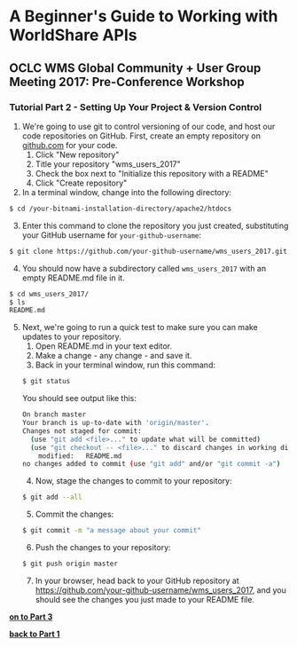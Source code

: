 # A Beginner's Guide to Working with WorldShare APIs
## OCLC WMS Global Community + User Group Meeting 2017: Pre-Conference Workshop
### Tutorial Part 2 - Setting Up Your Project & Version Control

1. We're going to use git to control versioning of our code, and host our code repositories on GitHub. First, create an empty repository on [github.com](https://github.com/) for your code.
	1. Click "New repository"
	2. Title your repository "wms_users_2017"
	3. Check the box next to "Initialize this repository with a README"
	4. Click "Create repository"
2. In a terminal window, change into the following directory:
```bash
$ cd /your-bitnami-installation-directory/apache2/htdocs
```
3. Enter this command to clone the repository you just created, substituting your GitHub username for `your-github-username`:
```bash
$ git clone https://github.com/your-github-username/wms_users_2017.git
```
4. You should now have a subdirectory called `wms_users_2017` with an empty README.md file in it.
```bash
$ cd wms_users_2017/
$ ls
README.md
```
5. Next, we're going to run a quick test to make sure you can make updates to your repository.
	1. Open README.md in your text editor.
	2. Make a change - any change - and save it.
	3. Back in your terminal window, run this command:
	```bash
	$ git status
	```
	You should see output like this:
	```bash
	On branch master
	Your branch is up-to-date with 'origin/master'.
	Changes not staged for commit:
	  (use "git add <file>..." to update what will be committed)
	  (use "git checkout -- <file>..." to discard changes in working directory)
		modified:   README.md
	no changes added to commit (use "git add" and/or "git commit -a")
	```
	4. Now, stage the changes to commit to your repository:
	```bash
	$ git add --all
	```
	5. Commit the changes:
	```bash
	$ git commit -m "a message about your commit"
	```
	6. Push the changes to your repository:
	```bash
	$ git push origin master
	```
	7. In your browser, head back to your GitHub repository at https://github.com/your-github-username/wms_users_2017, and you should see the changes you just made to your README file.

**[on to Part 3](tutorial-03.md)**

**[back to Part 1](tutorial-01.md)**